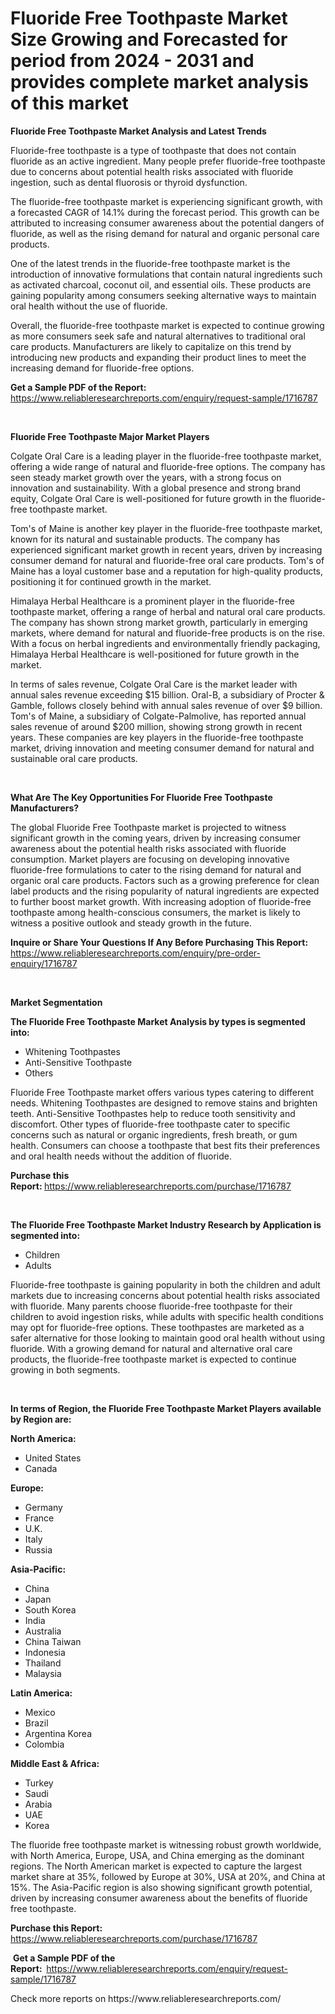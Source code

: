 <p><h1>Fluoride Free Toothpaste Market Size Growing and Forecasted for period from 2024 - 2031 and provides complete market analysis of this market</h1></p><p><strong>Fluoride Free Toothpaste Market Analysis and Latest Trends</strong></p>
<p><p>Fluoride-free toothpaste is a type of toothpaste that does not contain fluoride as an active ingredient. Many people prefer fluoride-free toothpaste due to concerns about potential health risks associated with fluoride ingestion, such as dental fluorosis or thyroid dysfunction. </p><p>The fluoride-free toothpaste market is experiencing significant growth, with a forecasted CAGR of 14.1% during the forecast period. This growth can be attributed to increasing consumer awareness about the potential dangers of fluoride, as well as the rising demand for natural and organic personal care products. </p><p>One of the latest trends in the fluoride-free toothpaste market is the introduction of innovative formulations that contain natural ingredients such as activated charcoal, coconut oil, and essential oils. These products are gaining popularity among consumers seeking alternative ways to maintain oral health without the use of fluoride.</p><p>Overall, the fluoride-free toothpaste market is expected to continue growing as more consumers seek safe and natural alternatives to traditional oral care products. Manufacturers are likely to capitalize on this trend by introducing new products and expanding their product lines to meet the increasing demand for fluoride-free options.</p></p>
<p><strong>Get a Sample PDF of the Report:&nbsp;</strong> <a href="https://www.reliableresearchreports.com/enquiry/request-sample/1716787">https://www.reliableresearchreports.com/enquiry/request-sample/1716787</a></p>
<p>&nbsp;</p>
<p><strong>Fluoride Free Toothpaste Major Market Players</strong></p>
<p><p>Colgate Oral Care is a leading player in the fluoride-free toothpaste market, offering a wide range of natural and fluoride-free options. The company has seen steady market growth over the years, with a strong focus on innovation and sustainability. With a global presence and strong brand equity, Colgate Oral Care is well-positioned for future growth in the fluoride-free toothpaste market.</p><p>Tom's of Maine is another key player in the fluoride-free toothpaste market, known for its natural and sustainable products. The company has experienced significant market growth in recent years, driven by increasing consumer demand for natural and fluoride-free oral care products. Tom's of Maine has a loyal customer base and a reputation for high-quality products, positioning it for continued growth in the market.</p><p>Himalaya Herbal Healthcare is a prominent player in the fluoride-free toothpaste market, offering a range of herbal and natural oral care products. The company has shown strong market growth, particularly in emerging markets, where demand for natural and fluoride-free products is on the rise. With a focus on herbal ingredients and environmentally friendly packaging, Himalaya Herbal Healthcare is well-positioned for future growth in the market.</p><p>In terms of sales revenue, Colgate Oral Care is the market leader with annual sales revenue exceeding $15 billion. Oral-B, a subsidiary of Procter & Gamble, follows closely behind with annual sales revenue of over $9 billion. Tom's of Maine, a subsidiary of Colgate-Palmolive, has reported annual sales revenue of around $200 million, showing strong growth in recent years. These companies are key players in the fluoride-free toothpaste market, driving innovation and meeting consumer demand for natural and sustainable oral care products.</p></p>
<p>&nbsp;</p>
<p><strong>What Are The Key Opportunities For Fluoride Free Toothpaste Manufacturers?</strong></p>
<p><p>The global Fluoride Free Toothpaste market is projected to witness significant growth in the coming years, driven by increasing consumer awareness about the potential health risks associated with fluoride consumption. Market players are focusing on developing innovative fluoride-free formulations to cater to the rising demand for natural and organic oral care products. Factors such as a growing preference for clean label products and the rising popularity of natural ingredients are expected to further boost market growth. With increasing adoption of fluoride-free toothpaste among health-conscious consumers, the market is likely to witness a positive outlook and steady growth in the future.</p></p>
<p><strong>Inquire or Share Your Questions If Any Before Purchasing This Report:</strong> <a href="https://www.reliableresearchreports.com/enquiry/pre-order-enquiry/1716787">https://www.reliableresearchreports.com/enquiry/pre-order-enquiry/1716787</a></p>
<p>&nbsp;</p>
<p><strong>Market Segmentation</strong></p>
<p><strong>The Fluoride Free Toothpaste Market Analysis by types is segmented into:</strong></p>
<p><ul><li>Whitening Toothpastes</li><li>Anti-Sensitive Toothpaste</li><li>Others</li></ul></p>
<p><p>Fluoride Free Toothpaste market offers various types catering to different needs. Whitening Toothpastes are designed to remove stains and brighten teeth. Anti-Sensitive Toothpastes help to reduce tooth sensitivity and discomfort. Other types of fluoride-free toothpaste cater to specific concerns such as natural or organic ingredients, fresh breath, or gum health. Consumers can choose a toothpaste that best fits their preferences and oral health needs without the addition of fluoride.</p></p>
<p><strong>Purchase this Report:&nbsp;</strong><a href="https://www.reliableresearchreports.com/purchase/1716787">https://www.reliableresearchreports.com/purchase/1716787</a></p>
<p>&nbsp;</p>
<p><strong>The Fluoride Free Toothpaste Market Industry Research by Application is segmented into:</strong></p>
<p><ul><li>Children</li><li>Adults</li></ul></p>
<p><p>Fluoride-free toothpaste is gaining popularity in both the children and adult markets due to increasing concerns about potential health risks associated with fluoride. Many parents choose fluoride-free toothpaste for their children to avoid ingestion risks, while adults with specific health conditions may opt for fluoride-free options. These toothpastes are marketed as a safer alternative for those looking to maintain good oral health without using fluoride. With a growing demand for natural and alternative oral care products, the fluoride-free toothpaste market is expected to continue growing in both segments.</p></p>
<p>&nbsp;</p>
<p><strong>In terms of Region, the Fluoride Free Toothpaste Market Players available by Region are:</strong></p>
<p>
    <p> <strong> North America: </strong>
        <ul>
            <li>United States</li>
            <li>Canada</li>
        </ul>
        </p> 
    <p> <strong> Europe: </strong>
        <ul>
            <li>Germany</li>
            <li>France</li>
            <li>U.K.</li>
            <li>Italy</li>
            <li>Russia</li>
        </ul>
        </p> 
    <p> <strong> Asia-Pacific: </strong>
        <ul>
            <li>China</li>
            <li>Japan</li>
            <li>South Korea</li>
            <li>India</li>
            <li>Australia</li>
            <li>China Taiwan</li>
            <li>Indonesia</li>
            <li>Thailand</li>
            <li>Malaysia</li>
        </ul>
        </p> 
    <p> <strong> Latin America: </strong>
        <ul>
            <li>Mexico</li>
            <li>Brazil</li>
            <li>Argentina Korea</li>
            <li>Colombia</li>
        </ul>
        </p> 
    <p> <strong> Middle East & Africa: </strong>
        <ul>
            <li>Turkey</li>
            <li>Saudi</li>
            <li>Arabia</li>
            <li>UAE</li>
            <li>Korea</li>
        </ul>
    </p>
    </p>
<p><p>The fluoride free toothpaste market is witnessing robust growth worldwide, with North America, Europe, USA, and China emerging as the dominant regions. The North American market is expected to capture the largest market share at 35%, followed by Europe at 30%, USA at 20%, and China at 15%. The Asia-Pacific region is also showing significant growth potential, driven by increasing consumer awareness about the benefits of fluoride free toothpaste.</p></p>
<p><strong>Purchase this Report: </strong><a href="https://www.reliableresearchreports.com/purchase/1716787">https://www.reliableresearchreports.com/purchase/1716787</a></p>
<p>&nbsp;<strong>Get a Sample PDF of the Report:&nbsp;&nbsp;</strong><a href="https://www.reliableresearchreports.com/enquiry/request-sample/1716787">https://www.reliableresearchreports.com/enquiry/request-sample/1716787</a></p>
<p><strong></strong></p>
<p>Check more reports on https://www.reliableresearchreports.com/</p>